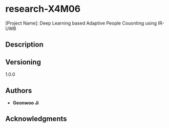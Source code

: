 # research-X4M06

[Project Name]: Deep Learning based Adaptive People Couonting using IR-UWB

## Description

## Versioning

1.0.0

## Authors

* **Geonwoo Ji** 


## Acknowledgments

